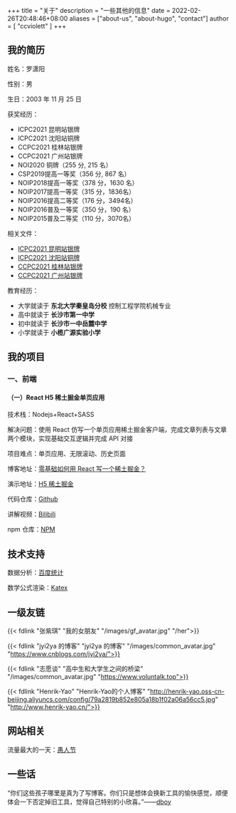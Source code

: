 +++
title = "关于"
description = "一些其他的信息"
date = 2022-02-26T20:48:46+08:00
aliases = ["about-us", "about-hugo", "contact"]
author = [ "ccviolett" ]
+++

## 我的简历

姓名：罗潇阳

性别：男

生日：2003 年 11 月 25 日

获奖经历：

- ICPC2021 昆明站银牌
- ICPC2021 沈阳站铜牌
- CCPC2021 桂林站银牌
- CCPC2021 广州站银牌
- NOI2020 铜牌（255 分, 215 名）
- CSP2019提高一等奖（356 分, 867 名）
- NOIP2018提高一等奖（378 分，1630 名）
- NOIP2017提高一等奖（315 分，1836名）
- NOIP2016提高二等奖（176 分，3494名）
- NOIP2016普及一等奖（350 分，190 名）
- NOIP2015普及二等奖（110 分，3070名）

相关文件：
- [ICPC2021 昆明站银牌](https://ccviolett-1307804825.cos.ap-shanghai.myqcloud.com/img/202204242100486.pdf)
- [ICPC2021 沈阳站铜牌](https://ccviolett-1307804825.cos.ap-shanghai.myqcloud.com/img/202204242100482.pdf)
- [CCPC2021 桂林站银牌](https://ccviolett-1307804825.cos.ap-shanghai.myqcloud.com/img/202204242100484.jpg)
- [CCPC2021 广州站银牌](https://ccviolett-1307804825.cos.ap-shanghai.myqcloud.com/img/202204242100485.jpg)

教育经历：

- 大学就读于 **东北大学秦皇岛分校** 控制工程学院机械专业
- 高中就读于 **长沙市第一中学**
- 初中就读于 **长沙市一中岳麓中学**
- 小学就读于 **小榄广源实验小学**

## 我的项目

### 一、前端

#### （一）React H5 稀土掘金单页应用

技术栈：Nodejs+React+SASS

解决问题：使用 React 仿写一个单页应用稀土掘金客户端，完成文章列表与文章两个模块，实现基础交互逻辑并完成 API 对接

项目难点：单页应用、无限滚动、历史页面

博客地址：[零基础如何用 React 写一个稀土掘金？](https://ccviolett.github.io/posts/52-reacth5juejin/)

演示地址：[H5 稀土掘金](https://ccviolett.github.io/H5-juejin/)

代码仓库：[Github](https://github.com/ccviolett/H5-juejin)

讲解视频：[Bilibili](https://www.bilibili.com/video/BV1LT41157VK)

npm 仓库：[NPM](https://www.npmjs.com/package/h5-juejin)

## 技术支持

数据分析：[百度统计](https://tongji.baidu.com/)

数学公式渲染：[Katex](https://katex.org/)

## 一级友链 

{{< fdlink "张紫琪" "我的女朋友" "/images/gf_avatar.jpg" "/her">}}

{{< fdlink "jyi2ya 的博客" "jyi2ya 的博客" "/images/common_avatar.jpg" "https://www.cnblogs.com/jyi2ya/">}}

{{< fdlink "志愿谈" "高中生和大学生之间的桥梁" "/images/common_avatar.jpg" "https://www.voluntalk.top">}}

{{< fdlink "Henrik-Yao" "Henrik-Yao的个人博客" "http://henrik-yao.oss-cn-beijing.aliyuncs.com/config/79a2819b852e805a18b1f02a06a56cc5.jpg" "http://www.henrik-yao.cn/">}}

## 网站相关

流量最大的一天：[愚人节](https://ccviolett-1307804825.cos.ap-shanghai.myqcloud.com/img/202205121413214.pdf)

## 一些话

“你们这些孩子哪里是真为了写博客。你们只是想体会换新工具的愉快感觉，顺便体会一下否定掉旧工具，觉得自己特别的小欣喜。”——[dboy](https://www.zhihu.com/people/d-b-o-y)
